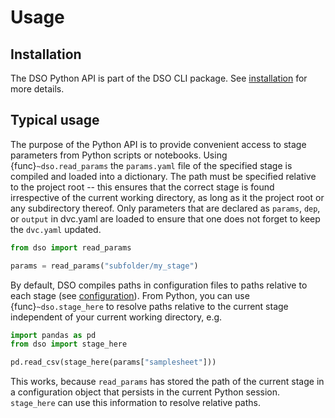 # Usage

## Installation

The DSO Python API is part of the DSO CLI package. See [installation](cli_installation.md) for more details.

## Typical usage

The purpose of the Python API is to provide convenient access to stage parameters from Python scripts or notebooks.
Using {func}`~dso.read_params` the `params.yaml` file of the specified stage is compiled and loaded
into a dictionary. The path must be specified relative to the project root -- this ensures that the correct stage is
found irrespective of the current working directory, as long as it the project root or any subdirectory thereof.
Only parameters that are declared as `params`, `dep`, or `output` in dvc.yaml are loaded to
ensure that one does not forget to keep the `dvc.yaml` updated.

```python
from dso import read_params

params = read_params("subfolder/my_stage")
```

By default, DSO compiles paths in configuration files to paths relative to each stage (see [configuration](cli_configuration.md#pyprojecttoml)).
From Python, you can use {func}`~dso.stage_here` to resolve paths
relative to the current stage independent of your current working directory, e.g.

```python
import pandas as pd
from dso import stage_here

pd.read_csv(stage_here(params["samplesheet"]))
```

This works, because `read_params` has stored the path of the current stage in a configuration object that persists in
the current Python session. `stage_here` can use this information to resolve relative paths.
